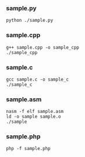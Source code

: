 ### sample.py
```
python ./sample.py
```

### sample.cpp
```
g++ sample.cpp -o sample_cpp
./sample_cpp
```

### sample.c
```
gcc sample.c -o sample_c
./sample_c
```

### sample.asm
```
nasm -f elf sample.asm
ld -o sample sample.o 
./sample
```

### sample.php
```
php -f sample.php
```
